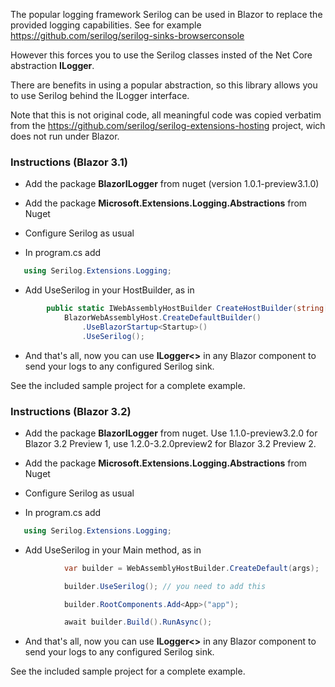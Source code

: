 The popular logging framework Serilog can be used in Blazor to replace the provided logging capabilities.  See for example https://github.com/serilog/serilog-sinks-browserconsole

However this forces you to use the Serilog classes insted of the Net Core abstraction **ILogger**.

There are benefits in using a popular abstraction, so this library allows you to use Serilog behind the ILogger interface.

Note that this is not original code, all meaningful code was copied verbatim from the https://github.com/serilog/serilog-extensions-hosting project, wich does not run under Blazor.

### Instructions (Blazor 3.1)

* Add the package **BlazorILogger** from nuget (version 1.0.1-preview3.1.0)

* Add the package **Microsoft.Extensions.Logging.Abstractions** from Nuget
* Configure Serilog as usual
* In program.cs add 
```csharp
   using Serilog.Extensions.Logging;
```
* Add UseSerilog in your HostBuilder, as in
```csharp
        public static IWebAssemblyHostBuilder CreateHostBuilder(string[] args) =>
            BlazorWebAssemblyHost.CreateDefaultBuilder()
                .UseBlazorStartup<Startup>()
                .UseSerilog();
```

* And that's all, now you can use **ILogger<>** in any Blazor component to send your logs to any configured Serilog sink.

See the included sample project for a complete example.


### Instructions (Blazor 3.2)

* Add the package **BlazorILogger** from nuget. Use 1.1.0-preview3.2.0 for Blazor 3.2 Preview 1, use  1.2.0-3.2.0preview2 for Blazor 3.2 Preview 2.

* Add the package **Microsoft.Extensions.Logging.Abstractions** from Nuget
* Configure Serilog as usual
* In program.cs add 
```csharp
   using Serilog.Extensions.Logging;
```
* Add UseSerilog in your Main method, as in
```csharp
            var builder = WebAssemblyHostBuilder.CreateDefault(args);

            builder.UseSerilog(); // you need to add this

            builder.RootComponents.Add<App>("app");

            await builder.Build().RunAsync();
```

* And that's all, now you can use **ILogger<>** in any Blazor component to send your logs to any configured Serilog sink.

See the included sample project for a complete example.